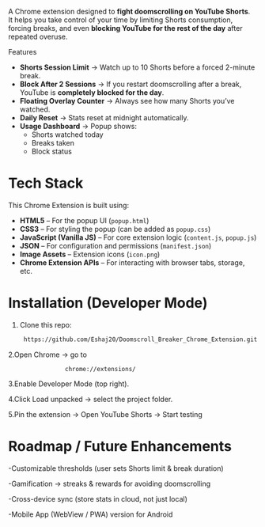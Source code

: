 A Chrome extension designed to **fight doomscrolling on YouTube Shorts**.  
It helps you take control of your time by limiting Shorts consumption, forcing breaks, and even **blocking YouTube for the rest of the day** after repeated overuse.

 Features
- **Shorts Session Limit** → Watch up to 10 Shorts before a forced 2-minute break.  
- **Block After 2 Sessions** → If you restart doomscrolling after a break, YouTube is **completely blocked for the day**.  
- **Floating Overlay Counter** → Always see how many Shorts you’ve watched.  
- **Daily Reset** → Stats reset at midnight automatically.  
- **Usage Dashboard** → Popup shows:
  - Shorts watched today  
  - Breaks taken  
  - Block status  

 
# Tech Stack

This Chrome Extension is built using:

- **HTML5** – For the popup UI (`popup.html`)
- **CSS3** – For styling the popup (can be added as `popup.css`)
- **JavaScript (Vanilla JS)** – For core extension logic (`content.js`, `popup.js`)
- **JSON** – For configuration and permissions (`manifest.json`)
- **Image Assets** – Extension icons (`icon.png`)
- **Chrome Extension APIs** – For interacting with browser tabs, storage, etc.

# Installation (Developer Mode)
1. Clone this repo:
   ```bash
    https://github.com/Eshaj20/Doomscroll_Breaker_Chrome_Extension.git
   
2.Open Chrome → go to 
                   
                    chrome://extensions/

3.Enable Developer Mode (top right).

4.Click Load unpacked → select the project folder.

5.Pin the extension → Open YouTube Shorts → Start testing 

# Roadmap / Future Enhancements

 -Customizable thresholds (user sets Shorts limit & break duration)

 -Gamification → streaks & rewards for avoiding doomscrolling

 -Cross-device sync (store stats in cloud, not just local)

 -Mobile App (WebView / PWA) version for Android
